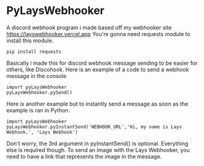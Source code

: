 # PyLaysWebhooker
A discord webhook program i made based off my webhooker site https://layswebhooker.vercel.app
You're gonna need requests module to install this module.
```
pip install requests
```
Basically i made this for discord webhook message sending to be easier for others, like Discohook.
Here is an example of a code to send a webhook message in the console
```
import pyLaysWebhooker
pyLaysWebhooker.pySend()
```
Here is another example but to instantly send a message as soon as the example is ran in Python.
```
import pyLaysWebhooker
pyLaysWebhooker.pyInstantSend('WEBHOOK_URL','Hi, my name is Lays Webhook.', 'Lays Webhook')
```
Don't worry, the 3rd argument in pyInstantSend() is optional. Everything else is required though.
To send an image with the Lays Webhooker, you need to have a link that represents the image in the message.
